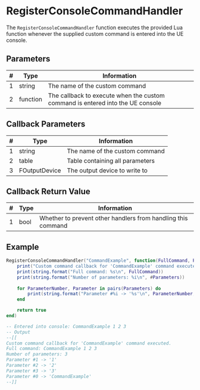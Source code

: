 # RegisterConsoleCommandHandler

The `RegisterConsoleCommandHandler` function executes the provided Lua function whenever the supplied custom command is entered into the UE console.

## Parameters

| # | Type     | Information |
|---|----------|-------------|
| 1 | string   | The name of the custom command |
| 2 | function | The callback to execute when the custom command is entered into the UE console|

## Callback Parameters

| # | Type     | Information |
|---|----------|-------------|
| 1 | string   | The name of the custom command |
| 2 | table    | Table containing all parameters |
| 3 | FOutputDevice | The output device to write to |

## Callback Return Value

| # | Type  | Information |
|---|-------|-------------|
| 1 | bool  | Whether to prevent other handlers from handling this command |

## Example
```lua
RegisterConsoleCommandHandler("CommandExample", function(FullCommand, Parameters, OutputDevice)
    print("Custom command callback for 'CommandExample' command executed.\n")
    print(string.format("Full command: %s\n", FullCommand))
    print(string.format("Number of parameters: %i\n", #Parameters))
    
    for ParameterNumber, Parameter in pairs(Parameters) do
        print(string.format("Parameter #%i -> '%s'\n", ParameterNumber, Parameter))
    end

    return true
end)

-- Entered into console: CommandExample 1 2 3
-- Output
--[[
Custom command callback for 'CommandExample' command executed.
Full command: CommandExample 1 2 3
Number of parameters: 3
Parameter #1 -> '1'
Parameter #2 -> '2'
Parameter #3 -> '3'
Parameter #0 -> 'CommandExample'
--]]
```